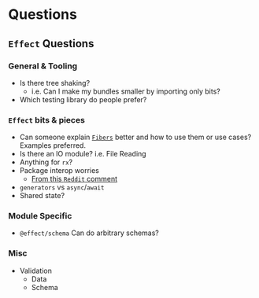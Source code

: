 # Questions
## `Effect` Questions

### General & Tooling
- Is there tree shaking?
  - i.e. Can I make my bundles smaller by importing only bits?
- Which testing library do people prefer?

### `Effect` bits & pieces
- Can someone explain [`Fibers`](https://effect.website/docs/other/glossary#fiber) better and how to use them or use cases? Examples preferred.
- Is there an IO module? i.e. File Reading
- Anything for `rx`?
- Package interop worries
  - [From this `Reddit` comment](https://www.reddit.com/r/typescript/comments/16w3iwn/opinions_about_effectts_do_you_recommend_using_it/k2uqc7d/)
- `generators` vs `async`/`await`
- Shared state?

### Module Specific
- `@effect/schema` Can do arbitrary schemas?

### Misc
- Validation
  - Data
  - Schema